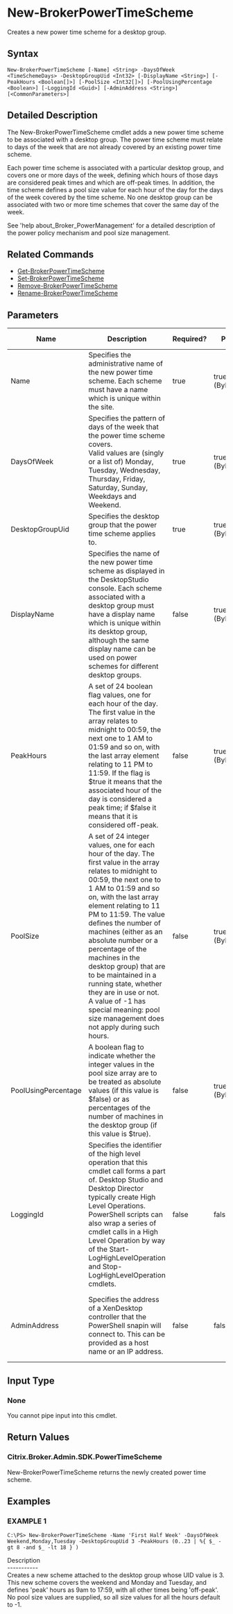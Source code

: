 ﻿# New-BrokerPowerTimeScheme

   Creates a new power time scheme for a desktop group.

## Syntax
```
New-BrokerPowerTimeScheme [-Name] <String> -DaysOfWeek <TimeSchemeDays> -DesktopGroupUid <Int32> [-DisplayName <String>] [-PeakHours <Boolean[]>] [-PoolSize <Int32[]>] [-PoolUsingPercentage <Boolean>] [-LoggingId <Guid>] [-AdminAddress <String>] [<CommonParameters>]
```

## Detailed Description
   The New-BrokerPowerTimeScheme cmdlet adds a new power time scheme to be associated with a desktop group. The power time scheme must relate to days of the week that are not already covered by an existing power time scheme.

Each power time scheme is associated with a particular desktop group, and covers one or more days of the week, defining which hours of those days are considered peak times and which are off-peak times. In addition, the time scheme defines a pool size value for each hour of the day for the days of the week covered by the time scheme. No one desktop group can be associated with two or more time schemes that cover the same day of the week.

See 'help about_Broker_PowerManagement' for a detailed description of the power policy mechanism and pool size management.

## Related Commands
  * [Get-BrokerPowerTimeScheme](Get-BrokerPowerTimeScheme.html)
  * [Set-BrokerPowerTimeScheme](Set-BrokerPowerTimeScheme.html)
  * [Remove-BrokerPowerTimeScheme](Remove-BrokerPowerTimeScheme.html)
  * [Rename-BrokerPowerTimeScheme](Rename-BrokerPowerTimeScheme.html)
## Parameters

| Name   | Description | Required? | Pipeline Input | Default Value |
| --- | --- | --- | --- | --- |
| Name | Specifies the administrative name of the new power time scheme. Each scheme must have a name which is unique within the site. | true | true (ByPropertyName) |  |
| DaysOfWeek | Specifies the pattern of days of the week that the power time scheme covers.<br>Valid values are (singly or a list of) Monday, Tuesday, Wednesday, Thursday, Friday, Saturday, Sunday, Weekdays and Weekend. | true | true (ByPropertyName) |  |
| DesktopGroupUid | Specifies the desktop group that the power time scheme applies to. | true | true (ByPropertyName) |  |
| DisplayName | Specifies the name of the new power time scheme as displayed in the DesktopStudio console. Each scheme associated with a desktop group must have a display name which is unique within its desktop group, although the same display name can be used on power schemes for different desktop groups. | false | true (ByPropertyName) |  |
| PeakHours | A set of 24 boolean flag values, one for each hour of the day. The first value in the array relates to midnight to 00:59, the next one to 1 AM to 01:59 and so on, with the last array element relating to 11 PM to 11:59. If the flag is $true it means that the associated hour of the day is considered a peak time; if $false it means that it is considered off-peak. | false | true (ByPropertyName) | 24 $false values, meaning all hours are off-peak |
| PoolSize | A set of 24 integer values, one for each hour of the day. The first value in the array relates to midnight to 00:59, the next one to 1 AM to 01:59 and so on, with the last array element relating to 11 PM to 11:59. The value defines the number of machines (either as an absolute number or a percentage of the machines in the desktop group) that are to be maintained in a running state, whether they are in use or not. A value of -1 has special meaning: pool size management does not apply during such hours. | false | true (ByPropertyName) | 24 values of '-1', meaning no pool size management is to be performed |
| PoolUsingPercentage | A boolean flag to indicate whether the integer values in the pool size array are to be treated as absolute values (if this value is $false) or as percentages of the number of machines in the desktop group (if this value is $true). | false | true (ByPropertyName) | false |
| LoggingId | Specifies the identifier of the high level operation that this cmdlet call forms a part of. Desktop Studio and Desktop Director typically create High Level Operations. PowerShell scripts can also wrap a series of cmdlet calls in a High Level Operation by way of the Start-LogHighLevelOperation and Stop-LogHighLevelOperation cmdlets. | false | false |  |
| AdminAddress | Specifies the address of a XenDesktop controller that the PowerShell snapin will connect to. This can be provided as a host name or an IP address. | false | false | Localhost. Once a value is provided by any cmdlet, this value will become the default. |

## Input Type
### None
   You cannot pipe input into this cmdlet.
## Return Values
### Citrix.Broker.Admin.SDK.PowerTimeScheme
   New-BrokerPowerTimeScheme returns the newly created power time scheme.
## Examples

### EXAMPLE 1
```
C:\PS> New-BrokerPowerTimeScheme -Name 'First Half Week' -DaysOfWeek Weekend,Monday,Tuesday -DesktopGroupUid 3 -PeakHours (0..23 | %{ $_ -gt 8 -and $_ -lt 18 } )
```
   Description<br>-----------<br>Creates a new scheme attached to the desktop group whose UID value is 3. This new scheme covers the weekend and Monday and Tuesday, and defines 'peak' hours as 9am to 17:59, with all other times being 'off-peak'. No pool size values are supplied, so all size values for all the hours default to -1.
